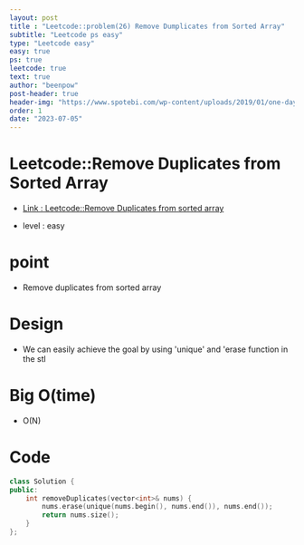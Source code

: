 ```yaml
---
layout: post
title : "Leetcode::problem(26) Remove Dumplicates from Sorted Array"
subtitle: "Leetcode ps easy"
type: "Leetcode easy"
easy: true
ps: true
leetcode: true
text: true
author: "beenpow"
post-header: true
header-img: "https://www.spotebi.com/wp-content/uploads/2019/01/one-day-day-one-workout-motivation-spotebi.jpg"
order: 1
date: "2023-07-05"
---
```


# Leetcode::Remove Duplicates from Sorted Array
- [Link : Leetcode::Remove Duplicates from sorted array](https://leetcode.com/problems/remove-duplicates-from-sorted-array/description/?envType=study-plan-v2&envId=apple-spring-23-high-frequency)

- level : easy

# point
- Remove duplicates from sorted array

# Design
- We can easily achieve the goal by using 'unique' and 'erase function in the stl

# Big O(time)
- O(N)

# Code

```cpp
class Solution {
public:
    int removeDuplicates(vector<int>& nums) {
        nums.erase(unique(nums.begin(), nums.end()), nums.end());
        return nums.size();
    }
};
```
